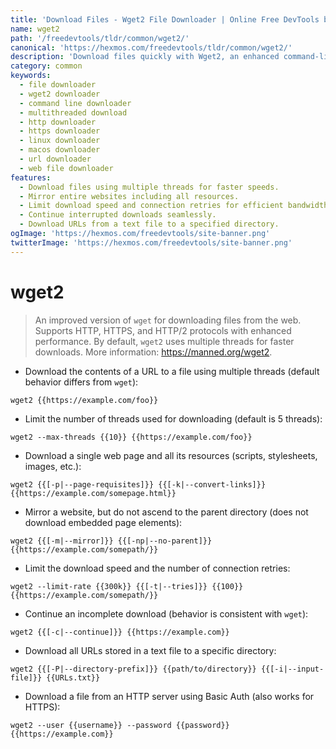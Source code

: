 ```yaml
---
title: 'Download Files - Wget2 File Downloader | Online Free DevTools by Hexmos'
name: wget2
path: '/freedevtools/tldr/common/wget2/'
canonical: 'https://hexmos.com/freedevtools/tldr/common/wget2/'
description: 'Download files quickly with Wget2, an enhanced command-line file downloader. Enjoy multithreaded downloads, HTTP/2 support and improved performance. Free online tool, no registration required.'
category: common
keywords:
  - file downloader
  - wget2 downloader
  - command line downloader
  - multithreaded download
  - http downloader
  - https downloader
  - linux downloader
  - macos downloader
  - url downloader
  - web file downloader
features:
  - Download files using multiple threads for faster speeds.
  - Mirror entire websites including all resources.
  - Limit download speed and connection retries for efficient bandwidth usage.
  - Continue interrupted downloads seamlessly.
  - Download URLs from a text file to a specified directory.
ogImage: 'https://hexmos.com/freedevtools/site-banner.png'
twitterImage: 'https://hexmos.com/freedevtools/site-banner.png'
---
```


# wget2

> An improved version of `wget` for downloading files from the web.
> Supports HTTP, HTTPS, and HTTP/2 protocols with enhanced performance.
> By default, `wget2` uses multiple threads for faster downloads.
> More information: <https://manned.org/wget2>.

- Download the contents of a URL to a file using multiple threads (default behavior differs from `wget`):

`wget2 {{https://example.com/foo}}`

- Limit the number of threads used for downloading (default is 5 threads):

`wget2 --max-threads {{10}} {{https://example.com/foo}}`

- Download a single web page and all its resources (scripts, stylesheets, images, etc.):

`wget2 {{[-p|--page-requisites]}} {{[-k|--convert-links]}} {{https://example.com/somepage.html}}`

- Mirror a website, but do not ascend to the parent directory (does not download embedded page elements):

`wget2 {{[-m|--mirror]}} {{[-np|--no-parent]}} {{https://example.com/somepath/}}`

- Limit the download speed and the number of connection retries:

`wget2 --limit-rate {{300k}} {{[-t|--tries]}} {{100}} {{https://example.com/somepath/}}`

- Continue an incomplete download (behavior is consistent with `wget`):

`wget2 {{[-c|--continue]}} {{https://example.com}}`

- Download all URLs stored in a text file to a specific directory:

`wget2 {{[-P|--directory-prefix]}} {{path/to/directory}} {{[-i|--input-file]}} {{URLs.txt}}`

- Download a file from an HTTP server using Basic Auth (also works for HTTPS):

`wget2 --user {{username}} --password {{password}} {{https://example.com}}`
